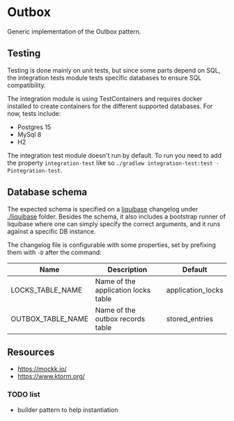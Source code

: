# Outbox

Generic implementation of the Outbox pattern.

## Testing

Testing is done mainly on unit tests, but since some parts depend on SQL, the integration tests module tests
specific databases to ensure SQL compatibility.

The integration module is using TestContainers and requires docker installed to create containers for the different
supported databases. For now, tests include:

- Postgres 15
- MySql 8
- H2

The integration test module doesn't run by default. To run you need to add the property `integration-test` like so
`./gradlew integration-test:test -Pintegration-test`.

## Database schema

The expected schema is specified on a [liquibase](https://docs.liquibase.com) changelog under [./liquibase](./liquibase)
folder. Besides the schema, it also includes a bootstrap runner of liquibase where one can simply specify the correct
arguments, and it runs against a specific DB instance.

The changelog file is configurable with some properties, set by prefixing them with `-D` after the command:

| Name              | Description                         | Default           |
|-------------------|-------------------------------------|-------------------|
| LOCKS_TABLE_NAME  | Name of the application locks table | application_locks |
| OUTBOX_TABLE_NAME | Name of the outbox records table    | stored_entries    |

## Resources

- https://mockk.io/
- https://www.ktorm.org/

### TODO list

- builder pattern to help instantiation
